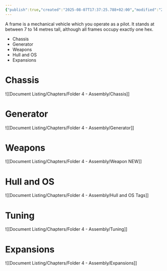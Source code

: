 ```yaml
---
{"publish":true,"created":"2025-08-07T17:37:25.788+02:00","modified":"2025-08-07T18:41:46.704+02:00","cssclasses":""}
---
```


A frame is a mechanical vehicle which you operate as a pilot. It stands at between 7 to 14 metres tall, although all frames occupy exactly one hex.

- Chassis
- Generator
- Weapons
- Hull and OS
- Expansions

# Chassis
![[Document Listing/Chapters/Folder 4 - Assembly/Chassis]]
# Generator
![[Document Listing/Chapters/Folder 4 - Assembly/Generator]]
# Weapons
![[Document Listing/Chapters/Folder 4 - Assembly/Weapon NEW]]
# Hull and OS
![[Document Listing/Chapters/Folder 4 - Assembly/Hull and OS Tags]]
# Tuning
![[Document Listing/Chapters/Folder 4 - Assembly/Tuning]]
# Expansions
![[Document Listing/Chapters/Folder 4 - Assembly/Expansions]]
